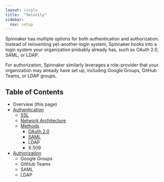 ```yaml
---
layout: single
title:  "Security"
sidebar:
  nav: setup
---
```


Spinnaker has multiple options for both authentication and authorization. Instead of reinventing 
yet-another-login system, Spinnaker hooks into a login system your organization probably already 
has, such as OAuth 2.0, SAML, or LDAP.

For authorization, Spinnaker similarly leverages a role-provider that your organization may already
have set up, including Google Groups, GitHub Teams, or LDAP groups.
 
## Table of Contents

* Overview (this page)
* [Authentication](./authentication/)
  * [SSL](./authentication/ssl/)
  * [Network Architecture](./authentication/network-arch/)
  * [Methods](./authentication/methods/)
    * [OAuth 2.0](/setup/security/authentication/oauth)
    * [SAML](/setup/security/authentication/saml)
    * LDAP
    * X.509
* [Authorization](./authorization/)
  * Google Groups
  * GitHub Teams
  * SAML
  * LDAP
